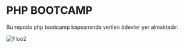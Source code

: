 # PHP BOOTCAMP
Bu repoda php bootcamp kapsamında verilen ödevler yer almaktadır.


![Floo2](https://user-images.githubusercontent.com/110525328/202919285-ab300f40-71b5-4c45-b130-45996289d36d.png)
